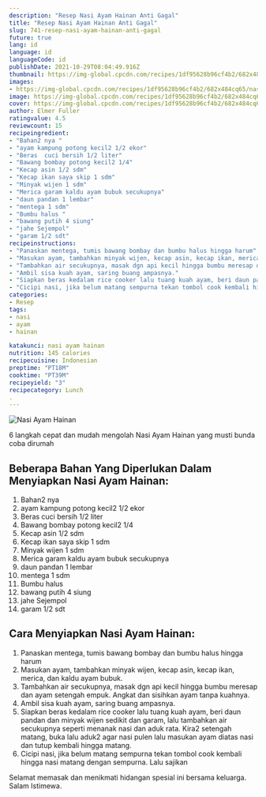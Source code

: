 ```yaml
---
description: "Resep Nasi Ayam Hainan Anti Gagal"
title: "Resep Nasi Ayam Hainan Anti Gagal"
slug: 741-resep-nasi-ayam-hainan-anti-gagal
future: true
lang: id
language: id
languageCode: id
publishDate: 2021-10-29T08:04:49.916Z 
thumbnail: https://img-global.cpcdn.com/recipes/1df95628b96cf4b2/682x484cq65/nasi-ayam-hainan-foto-resep-utama.png
images:
- https://img-global.cpcdn.com/recipes/1df95628b96cf4b2/682x484cq65/nasi-ayam-hainan-foto-resep-utama.png
image: https://img-global.cpcdn.com/recipes/1df95628b96cf4b2/682x484cq65/nasi-ayam-hainan-foto-resep-utama.png
cover: https://img-global.cpcdn.com/recipes/1df95628b96cf4b2/682x484cq65/nasi-ayam-hainan-foto-resep-utama.png
author: Elmer Fuller
ratingvalue: 4.5
reviewcount: 15
recipeingredient:
- "Bahan2 nya "
- "ayam kampung potong kecil2 1/2 ekor"
- "Beras  cuci bersih 1/2 liter"
- "Bawang bombay potong kecil2 1/4"
- "Kecap asin 1/2 sdm"
- "Kecap ikan saya skip 1 sdm"
- "Minyak wijen 1 sdm"
- "Merica garam kaldu ayam bubuk secukupnya"
- "daun pandan 1 lembar"
- "mentega 1 sdm"
- "Bumbu halus "
- "bawang putih 4 siung"
- "jahe Sejempol"
- "garam 1/2 sdt"
recipeinstructions:
- "Panaskan mentega, tumis bawang bombay dan bumbu halus hingga harum"
- "Masukan ayam, tambahkan minyak wijen, kecap asin, kecap ikan, merica, dan kaldu ayam bubuk."
- "Tambahkan air secukupnya, masak dgn api kecil hingga bumbu meresap dan ayam setengah empuk. Angkat dan sisihkan ayam tanpa kuahnya."
- "Ambil sisa kuah ayam, saring buang ampasnya."
- "Siapkan beras kedalam rice cooker lalu tuang kuah ayam, beri daun pandan dan minyak wijen sedikit dan garam, lalu tambahkan air secukupnya seperti menanak nasi dan aduk rata. Kira2 setengah matang, buka lalu aduk2 agar nasi pulen lalu masukan ayam diatas nasi dan tutup kembali hingga matang."
- "Cicipi nasi, jika belum matang sempurna tekan tombol cook kembali hingga nasi matang dengan sempurna. Lalu sajikan"
categories:
- Resep
tags:
- nasi
- ayam
- hainan

katakunci: nasi ayam hainan 
nutrition: 145 calories
recipecuisine: Indonesian
preptime: "PT18M"
cooktime: "PT39M"
recipeyield: "3"
recipecategory: Lunch
. 
---
```



![Nasi Ayam Hainan](https://img-global.cpcdn.com/recipes/1df95628b96cf4b2/682x484cq65/nasi-ayam-hainan-foto-resep-utama.png)

6 langkah cepat dan mudah mengolah  Nasi Ayam Hainan yang musti bunda coba dirumah

<!--inarticleads1-->

## Beberapa Bahan Yang Diperlukan Dalam Menyiapkan Nasi Ayam Hainan:

1. Bahan2 nya 
1. ayam kampung potong kecil2 1/2 ekor
1. Beras  cuci bersih 1/2 liter
1. Bawang bombay potong kecil2 1/4
1. Kecap asin 1/2 sdm
1. Kecap ikan saya skip 1 sdm
1. Minyak wijen 1 sdm
1. Merica garam kaldu ayam bubuk secukupnya
1. daun pandan 1 lembar
1. mentega 1 sdm
1. Bumbu halus 
1. bawang putih 4 siung
1. jahe Sejempol
1. garam 1/2 sdt



<!--inarticleads2-->

## Cara Menyiapkan Nasi Ayam Hainan:

1. Panaskan mentega, tumis bawang bombay dan bumbu halus hingga harum
1. Masukan ayam, tambahkan minyak wijen, kecap asin, kecap ikan, merica, dan kaldu ayam bubuk.
1. Tambahkan air secukupnya, masak dgn api kecil hingga bumbu meresap dan ayam setengah empuk. Angkat dan sisihkan ayam tanpa kuahnya.
1. Ambil sisa kuah ayam, saring buang ampasnya.
1. Siapkan beras kedalam rice cooker lalu tuang kuah ayam, beri daun pandan dan minyak wijen sedikit dan garam, lalu tambahkan air secukupnya seperti menanak nasi dan aduk rata. Kira2 setengah matang, buka lalu aduk2 agar nasi pulen lalu masukan ayam diatas nasi dan tutup kembali hingga matang.
1. Cicipi nasi, jika belum matang sempurna tekan tombol cook kembali hingga nasi matang dengan sempurna. Lalu sajikan




Selamat memasak dan menikmati hidangan spesial ini bersama keluarga. Salam Istimewa.
